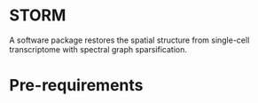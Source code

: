 # STORM
A software package restores the spatial structure from single-cell transcriptome with spectral graph sparsification.
# Pre-requirements
